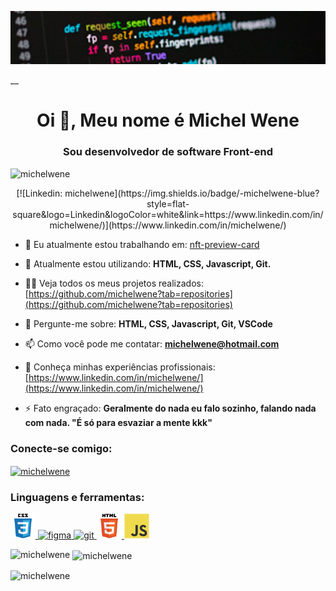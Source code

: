 ![Bem vindo ao Dev Wene!](https://github.com/michelwene/michelwene/blob/main/Header.png)

__

<h1 align="center">Oi 👋, Meu nome é Michel Wene</h1>
<h3 align="center">Sou desenvolvedor de software Front-end</h3>

<p align="left"> <img src="https://komarev.com/ghpvc/?username=michelwene&label=Profile%20views&color=0e75b6&style=flat" alt="michelwene" /> </p>
<p align="center"> [![Linkedin: michelwene](https://img.shields.io/badge/-michelwene-blue?style=flat-square&logo=Linkedin&logoColor=white&link=https://www.linkedin.com/in/michelwene/)](https://www.linkedin.com/in/michelwene/)</p>

- 🔭 Eu atualmente estou trabalhando em: [nft-preview-card](https://github.com/michelwene/nft-preview-card-component)

- 🌱 Atualmente estou utilizando: **HTML, CSS, Javascript, Git.**

- 👨‍💻 Veja todos os meus projetos realizados: [https://github.com/michelwene?tab=repositories](https://github.com/michelwene?tab=repositories)

- 💬 Pergunte-me sobre: **HTML, CSS, Javascript, Git, VSCode**

- 📫 Como você pode me contatar: **michelwene@hotmail.com**

- 📄 Conheça minhas experiências profissionais: [https://www.linkedin.com/in/michelwene/](https://www.linkedin.com/in/michelwene/)

- ⚡ Fato engraçado: **Geralmente do nada eu falo sozinho, falando nada com nada. "É só para esvaziar a mente kkk"**

<h3 align="left">Conecte-se comigo:</h3>
<p align="left">
<a href="https://linkedin.com/in/michelwene" target="blank"><img align="center" src="https://raw.githubusercontent.com/rahuldkjain/github-profile-readme-generator/master/src/images/icons/Social/linked-in-alt.svg" alt="michelwene" height="30" width="40" /></a>
</p>

<h3 align="left">Linguagens e ferramentas:</h3>
<p align="left"> <a href="https://www.w3schools.com/css/" target="_blank" rel="noreferrer"> <img src="https://raw.githubusercontent.com/devicons/devicon/master/icons/css3/css3-original-wordmark.svg" alt="css3" width="40" height="40"/> </a> <a href="https://www.figma.com/" target="_blank" rel="noreferrer"> <img src="https://www.vectorlogo.zone/logos/figma/figma-icon.svg" alt="figma" width="40" height="40"/> </a> <a href="https://git-scm.com/" target="_blank" rel="noreferrer"> <img src="https://www.vectorlogo.zone/logos/git-scm/git-scm-icon.svg" alt="git" width="40" height="40"/> </a> <a href="https://www.w3.org/html/" target="_blank" rel="noreferrer"> <img src="https://raw.githubusercontent.com/devicons/devicon/master/icons/html5/html5-original-wordmark.svg" alt="html5" width="40" height="40"/> </a> <a href="https://developer.mozilla.org/en-US/docs/Web/JavaScript" target="_blank" rel="noreferrer"> <img src="https://raw.githubusercontent.com/devicons/devicon/master/icons/javascript/javascript-original.svg" alt="javascript" width="40" height="40"/> </a> </p>

<p><img align="left" src="https://github-readme-stats.vercel.app/api/top-langs?username=michelwene&show_icons=true&theme=dracula&hide_border=true&locale=en&layout=compact" alt="michelwene" /></p>

<p>&nbsp;<img align="center" src="https://github-readme-stats.vercel.app/api?username=michelwene&show_icons=true&theme=dracula&locale=en" alt="michelwene" /></p>

<p><img align="center" src="https://github-readme-streak-stats.herokuapp.com/?user=michelwene&theme=dark" alt="michelwene" /></p>
